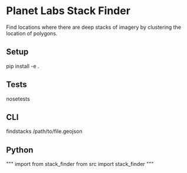 # Planet Labs Stack Finder #

Find locations where there are deep stacks of imagery by clustering the location of polygons. 

## Setup ##
pip install -e .

## Tests ##
nosetests

## CLI ##
findstacks /path/to/file.geojson 

## Python ##
"""
import from stack_finder
from src import stack_finder
"""